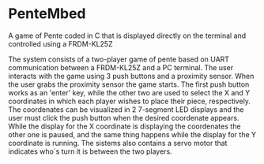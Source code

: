 # PenteMbed
A game of Pente coded in C that is displayed directly on the terminal and controlled using a FRDM-KL25Z

The system consists of a two-player game of pente based on UART communication between a FRDM-KL25Z and a PC terminal. 
The user interacts with the game using 3 push buttons and a proximity sensor. 
When the user grabs the proximity sensor the game starts.
The first push button works as an 'enter' key, while the other two are used to select the X and Y coordinates in which each player wishes to place their piece, respectively.
The coordenates can be visualized in 2 7-segment LED displays and the user must click the push button when the desired coordenate appears. While the display for the X coordinate is displaying the coordenates the other one is paused, and the same thing happens while the display for the Y coordinate is running. 
The sistems also contains a servo motor that indicates who´s turn it is between the two players. 
